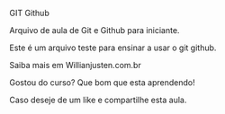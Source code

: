 GIT Github 

Arquivo de aula de Git e Github para iniciante.

Este é um arquivo teste para ensinar a usar o git github.

Saiba mais em Willianjusten.com.br

Gostou do curso? Que bom que esta aprendendo!

Caso deseje de um like e compartilhe esta aula. 